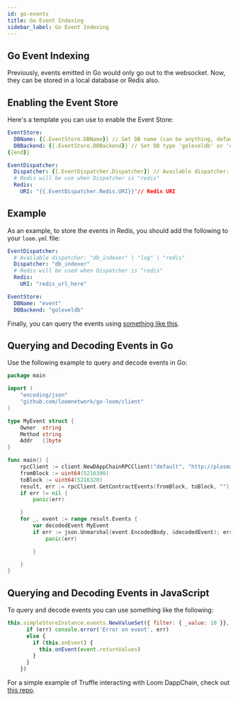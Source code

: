```yaml
---
id: go-events
title: Go Event Indexing
sidebar_label: Go Event Indexing
---
```


## Go Event Indexing

Previously, events emitted in Go would only go out to the websocket. Now, they can be stored in a local database or Redis also.

## Enabling the Event Store

Here's a template you can use to enable the Event Store:

```yaml
EventStore:
  DBName: {{.EventStore.DBName}} // Set DB name (can be anything, default is events)
  DBBackend: {{.EventStore.DBBackend}} // Set DB type 'goleveldb' or 'cleveldb'
{{end}}

EventDispatcher:
  Dispatcher: {{.EventDispatcher.Dispatcher}} // Available dispatcher: "db_indexer" | "log" | "redis"
  # Redis will be use when Dispatcher is "redis"
  Redis:
    URI: "{{.EventDispatcher.Redis.URI}}"// Redis URI
```

## Example

As an example, to store the events in Redis, you should add the following to your `loom.yml` file:


```yaml
EventDispatcher:
  # Available dispatcher: "db_indexer" | "log" | "redis"
  Dispatcher: "db_indexer"
  # Redis will be used when Dispatcher is "redis"
  Redis:
    URI: "redis_url_here"

EventStore:
  DBName: "event"
  DBBackend: "goleveldb"
```

Finally, you can query the events using [something like this](https://plasma.dappchains.com/query/contractevents?fromBlock=5216332&toBlock=5216352).

## Querying and Decoding Events in Go

Use the following example to query and decode events in Go:

```go
package main

import (
	"encoding/json"
	"github.com/loomnetwork/go-loom/client"
)

type MyEvent struct {
	Owner  string
	Method string
	Addr   []byte
}

func main() {
	rpcClient := client.NewDAppChainRPCClient("default", "http://plasma.dappchains.com:80/rpc", "http://plasma.dappchains.com:80/query")
	fromBlock := uint64(5216300)
	toBlock := uint64(5216320)
	result, err := rpcClient.GetContractEvents(fromBlock, toBlock, "")
	if err != nil {
		panic(err)

	}
	for _, event := range result.Events {
		var decodedEvent MyEvent
		if err := json.Unmarshal(event.EncodedBody, &decodedEvent); err != nil {
			panic(err)

		}

	}
}
```

## Querying and Decoding Events in JavaScript

To query and decode events you can use something like the following:


```js
this.simpleStoreInstance.events.NewValueSet({ filter: { _value: 10 }}, (err, event) => {
      if (err) console.error('Error on event', err)
      else {
        if (this.onEvent) {
          this.onEvent(event.returnValues)
        }
      }
    })
```

For a simple example of Truffle interacting with Loom DappChain, check out [this repo](https://github.com/loomnetwork/truffle-dappchain-example).